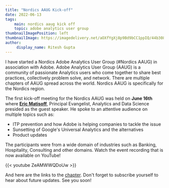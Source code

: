 ```yaml
---
title: "Nordics AAUG Kick-off"
date: 2022-06-13
tags:
    main: nordics aaug kick off
    topic: adobe analytics user group
thumbnailImagePosition: left
thumbnailImage: https://imagedelivery.net/aOXfYgXj8p9Bd9bCC1ppIQ/44b308a1-3429-4860-b5b6-6be21de60f00/public
author:
     display_name: Ritesh Gupta
---
```

I have started a Nordics Adobe Analytics User Group (#Nordics AAUG) in association with Adobe. Adobe Analytics User Group (AAUG) is a community of passionate Analytics users who come together to share best practices, collectively problem solve, and network. There are multiple chapters of AAUG spread across the world. Nordics AAUG is specifically for the Nordics region. 

<!--more-->

The first kick-off meeting for the Nordics AAUG was held on **June 16th** where **[Eric Matisoff](https://www.linkedin.com/in/ericmatisoff/)**, Principal Evangelist, Analytics and Data Science presided as the guest speaker. He spoke to an attentive audience on multiple topics such as:

- ITP prevention and how Adobe is helping companies to tackle the issue  
- Sunsetting of Google's Universal Analytics and the alternatives 
- Product updates

The participants were from a wide domain of industries such as Banking, Hospitality, Consulting and other domains. Watch the event recording that is now available on YouTube!

{{< youtube ZeAMWWQDoUw >}}

And here are the links to the [chapter](https://lnkd.in/e6i9wCau). Don't forget to subscribe yourself to hear about future updates. See you soon!
